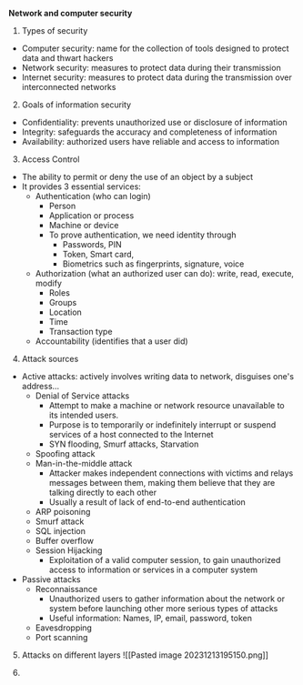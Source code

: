 **Network and computer security**
1. Types of security
- Computer security: name for the collection of tools designed to protect data and thwart hackers
- Network security: measures to protect data during their transmission
- Internet security:  measures to protect data during the transmission over interconnected networks
2. Goals of information security
- Confidentiality: prevents unauthorized use or disclosure of information
- Integrity: safeguards the accuracy and completeness of information
- Availability: authorized users have reliable and access to information
3. Access Control
- The ability to permit or deny the use of an object by a subject
- It provides 3 essential services:
	- Authentication (who can login)
		- Person
		- Application or process
		- Machine or device
		- To prove authentication, we need identity through
			- Passwords, PIN
			- Token, Smart card,
			- Biometrics such as fingerprints, signature, voice
	- Authorization (what an authorized user can do): write, read, execute, modify
		- Roles
		- Groups
		- Location
		- Time
		- Transaction type
	- Accountability (identifies that a user did)
4. Attack sources
- Active attacks: actively involves writing data to network, disguises one's address...
	- Denial of Service attacks
		- Attempt to make a machine or network resource unavailable to its intended users. 
		- Purpose is to temporarily or indefinitely interrupt or suspend services of a host connected to the Internet
		- SYN flooding, Smurf attacks, Starvation
	- Spoofing attack
	- Man-in-the-middle attack
		- Attacker makes independent connections with victims and relays messages between them, making them believe that they are talking directly to each other
		- Usually a result of lack of end-to-end authentication
	- ARP poisoning
	- Smurf attack
	- SQL injection
	- Buffer overflow
	- Session Hijacking
		- Exploitation of a valid computer session, to gain unauthorized access to information or services in a computer system
- Passive attacks
	- Reconnaissance
		- Unauthorized users to gather information about the network or system before launching other more serious types of attacks
		- Useful information: Names, IP, email, password, token
	- Eavesdropping
	- Port scanning
5. Attacks on different layers
![[Pasted image 20231213195150.png]]

7. 

